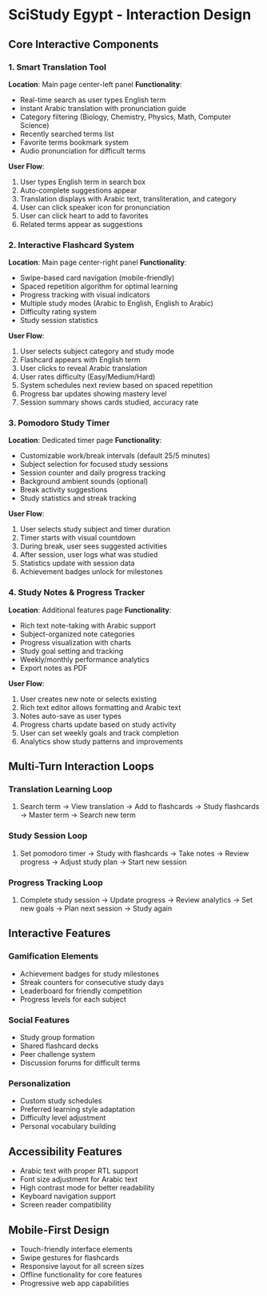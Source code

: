 # SciStudy Egypt - Interaction Design

## Core Interactive Components

### 1. Smart Translation Tool
**Location**: Main page center-left panel
**Functionality**: 
- Real-time search as user types English term
- Instant Arabic translation with pronunciation guide
- Category filtering (Biology, Chemistry, Physics, Math, Computer Science)
- Recently searched terms list
- Favorite terms bookmark system
- Audio pronunciation for difficult terms

**User Flow**:
1. User types English term in search box
2. Auto-complete suggestions appear
3. Translation displays with Arabic text, transliteration, and category
4. User can click speaker icon for pronunciation
5. User can click heart to add to favorites
6. Related terms appear as suggestions

### 2. Interactive Flashcard System
**Location**: Main page center-right panel
**Functionality**:
- Swipe-based card navigation (mobile-friendly)
- Spaced repetition algorithm for optimal learning
- Progress tracking with visual indicators
- Multiple study modes (Arabic to English, English to Arabic)
- Difficulty rating system
- Study session statistics

**User Flow**:
1. User selects subject category and study mode
2. Flashcard appears with English term
3. User clicks to reveal Arabic translation
4. User rates difficulty (Easy/Medium/Hard)
5. System schedules next review based on spaced repetition
6. Progress bar updates showing mastery level
7. Session summary shows cards studied, accuracy rate

### 3. Pomodoro Study Timer
**Location**: Dedicated timer page
**Functionality**:
- Customizable work/break intervals (default 25/5 minutes)
- Subject selection for focused study sessions
- Session counter and daily progress tracking
- Background ambient sounds (optional)
- Break activity suggestions
- Study statistics and streak tracking

**User Flow**:
1. User selects study subject and timer duration
2. Timer starts with visual countdown
3. During break, user sees suggested activities
4. After session, user logs what was studied
5. Statistics update with session data
6. Achievement badges unlock for milestones

### 4. Study Notes & Progress Tracker
**Location**: Additional features page
**Functionality**:
- Rich text note-taking with Arabic support
- Subject-organized note categories
- Progress visualization with charts
- Study goal setting and tracking
- Weekly/monthly performance analytics
- Export notes as PDF

**User Flow**:
1. User creates new note or selects existing
2. Rich text editor allows formatting and Arabic text
3. Notes auto-save as user types
4. Progress charts update based on study activity
5. User can set weekly goals and track completion
6. Analytics show study patterns and improvements

## Multi-Turn Interaction Loops

### Translation Learning Loop
1. Search term → View translation → Add to flashcards → Study flashcards → Master term → Search new term

### Study Session Loop  
1. Set pomodoro timer → Study with flashcards → Take notes → Review progress → Adjust study plan → Start new session

### Progress Tracking Loop
1. Complete study session → Update progress → Review analytics → Set new goals → Plan next session → Study again

## Interactive Features

### Gamification Elements
- Achievement badges for study milestones
- Streak counters for consecutive study days
- Leaderboard for friendly competition
- Progress levels for each subject

### Social Features
- Study group formation
- Shared flashcard decks
- Peer challenge system
- Discussion forums for difficult terms

### Personalization
- Custom study schedules
- Preferred learning style adaptation
- Difficulty level adjustment
- Personal vocabulary building

## Accessibility Features
- Arabic text with proper RTL support
- Font size adjustment for Arabic text
- High contrast mode for better readability
- Keyboard navigation support
- Screen reader compatibility

## Mobile-First Design
- Touch-friendly interface elements
- Swipe gestures for flashcards
- Responsive layout for all screen sizes
- Offline functionality for core features
- Progressive web app capabilities